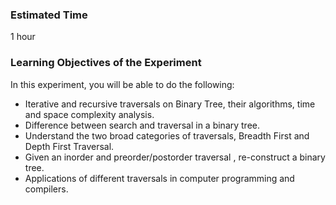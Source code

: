 ### Estimated Time
1 hour

### Learning Objectives of the Experiment

In this experiment, you will be able to do the following:

  -  Iterative and recursive traversals on Binary Tree, their algorithms, time and space complexity analysis.
  -  Difference between search and traversal in a binary tree.
  -  Understand the two broad categories of traversals, Breadth First and Depth First Traversal.
  -  Given an inorder and preorder/postorder traversal , re-construct a binary tree.
  -  Applications of different traversals in computer programming and compilers.
